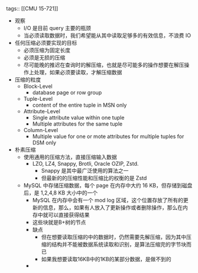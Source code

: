 tags:: [[CMU 15-721]]

- 观察
	- I/O 是目前 query 主要的瓶颈
	- 当必须读取数据时，我们希望能从其中读取足够多的有效信息，不浪费 IO
- 任何压缩必须要实现的目标
	- 必须压缩为固定长度
	- 必须是无损的压缩
	- 尽可能晚的推迟在查询时的解压缩，也就是尽可能多的操作想要在解压操作上处理，如果必须要读取，才解压缩数据
- 压缩的粒度
	- Block-Level
		- database page or row group
	- Tuple-Level
		- content of the entire tuple in MSN only
	- Attribute-Level
		- Single attribute value within one tuple
		- Multiple attributes for the same tuple
	- Column-Level
		- Multiple value for one or mote attributes for multiple tuples for DSM only
- 朴素压缩
	- 使用通用的压缩方法，直接压缩输入数据
		- LZO, LZ4, Snappy, Brotli, Oracle OZIP, Zstd.
			- Snappy 是其中最广泛使用的算法之一
			- 但最新的的压缩性能和压缩比的权衡的是 Zstd
	- MySQL 中存储压缩数据，每个 page 在内存中大约 16 KB，但存储到磁盘后，是 1,2,4,8 KB 大小中的一个
		- MySQL 在内存中会有一个 mod log 区域，这个位置存放了所有的更新的信息，那么，如果有人放入了更新操作或者删除操作，那么在内存中就可以直接获得结果
		- 这些块就是B+树的节点
		- 缺点
			- 但在想要读取压缩的中的数据时，仍然需要先解压缩，因为其中压缩的结构并不能被数据系统读取和识别，是算法压缩完的字节块而已
			- 如果我想要读取16KB中的1KB的某部分数据，是做不到的
		-